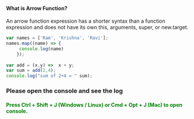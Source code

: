 <h4> What is Arrow Function? </h4>
<p>An arrow function expression has a shorter syntax than a function expression and does not have its own this, arguments, super, or new.target. </p>

```javascript
var names = ['Ram', 'Krishna', 'Ravi'];
names.map((name) => {
	 console.log(name)
	});
	
var add = (x,y) =>  x + y;
var sum = add(2,4);
console.log("sum of 2+4 = " sum);
```
<h3>Please open the console and see the log </h3>
<h4 style="color:green;">Press Ctrl + Shift + J (Windows / Linux) or Cmd + Opt + J (Mac) to open console. </h4>
